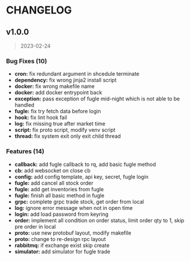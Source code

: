 # CHANGELOG

## v1.0.0

> 2023-02-24

### Bug Fixes (10)

* **cron:** fix redundant argument in shcedule terminate
* **dependency:** fix wrong jinja2 install script
* **docker:** fix wrong makefile name
* **docker:** add docker entrypoint back
* **exception:** pass exception of fugle mid-night which is not able to be handled
* **fugle:** fix try fetch data before login
* **hook:** fix lint hook fail
* **log:** fix missing true after market time
* **script:** fix proto script, modify venv script
* **thread:** fix system exit only exit child thread

### Features (14)

* **callback:** add fugle callback to rq, add basic fugle method
* **cb:** add websocket on close cb
* **config:** add config template, api key, secret, fugle login
* **fugle:** add cancel all stock order
* **fugle:** add get inventories from fugle
* **fugle:** finish all basic method in fugle
* **grpc:** complete grpc trade stock, get order from local
* **log:** ignore error message when not in open time
* **login:** add load password from keyring
* **order:** implement all condition on order status, limit order qty to 1, skip pre order in local
* **proto:** use new protobuf layout, modify makefile
* **proto:** change to re-design rpc layout
* **rabbitmq:** if exchange exist skip create
* **simulator:** add simulator for fugle trade
